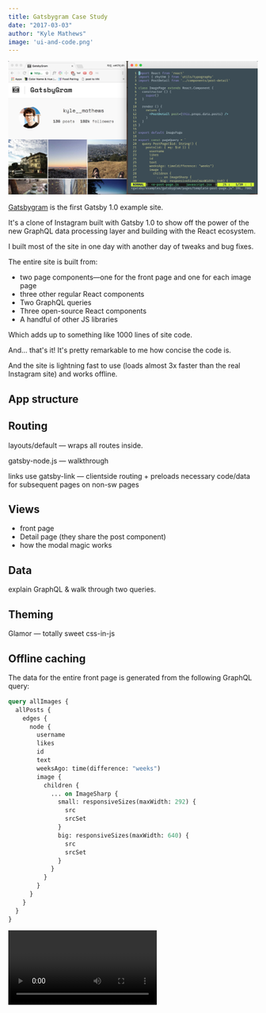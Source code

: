 ```yaml
---
title: Gatsbygram Case Study
date: "2017-03-03"
author: "Kyle Mathews"
image: 'ui-and-code.png'
---
```


![Gatsbygram](ui-and-code.png)

[Gatsbygram](https://gatsbygram.gatsbyjs.org) is the first Gatsby 1.0
example site.

It's a clone of Instagram built with Gatsby 1.0 to show off the power
of the new GraphQL data processing layer and building with the React
ecosystem.

I built most of the site in one day with another day of tweaks and bug
fixes.

The entire site is built from:

* two page components—one for the front page and one for each image
page
* three other regular React components
* Two GraphQL queries
* Three open-source React components
* A handful of other JS libraries

Which adds up to something like 1000 lines of site code.

And... that's it! It's pretty remarkable to me how concise the code is.

And the site is lightning fast to use (loads almost 3x faster than the
real Instagram site) and works offline.

## App structure

## Routing

layouts/default — wraps all routes inside.

gatsby-node.js — walkthrough

links use gatsby-link — clientside routing + preloads necessary
code/data for subsequent pages on non-sw pages

## Views

* front page
* Detail page (they share the post component)
* how the modal magic works

## Data

explain GraphQL & walk through two queries.

## Theming

Glamor — totally sweet css-in-js

## Offline caching

The data for the entire front page is generated from the following
GraphQL query:

```graphql
query allImages {
  allPosts {
    edges {
      node {
        username
        likes
        id
        text
        weeksAgo: time(difference: "weeks")
        image {
          children {
            ... on ImageSharp {
              small: responsiveSizes(maxWidth: 292) {
                src
                srcSet
              }
              big: responsiveSizes(maxWidth: 640) {
                src
                srcSet
              }
            }
          }
        }
      }
    }
  }
}
```

<div>
<video controls="controls" autoplay="true" loop="true">
  <source type="video/mp4" src="/gatsbygram.mp4"></source>
  <p>Your browser does not support the video element.</p>
</video>
</div>

